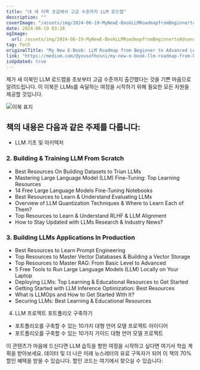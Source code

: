 ```yaml
---
title: "내 새 이북 초급에서 고급 수준까지 LLM 로드맵"
description: ""
coverImage: "/assets/img/2024-06-19-MyNewE-BookLLMRoadmapfromBeginnertoAdvancedLevel_0.png"
date: 2024-06-19 03:28
ogImage:
  url: /assets/img/2024-06-19-MyNewE-BookLLMRoadmapfromBeginnertoAdvancedLevel_0.png
tag: Tech
originalTitle: "My New E-Book: LLM Roadmap from Beginner to Advanced Level"
link: "https://medium.com/@yousefhosni/my-new-e-book-llm-roadmap-from-beginner-to-advanced-level-289d0f61ac3b"
isUpdated: true
---
```


제가 새 이북인 LLM 로드맵을 초보부터 고급 수준까지 출간했다는 것을 기쁜 마음으로 알려드립니다. 이 이북은 LLMs를 숙달하는 여정을 시작하기 위해 필요한 모든 자원을 제공할 것입니다.

![이북 표지](/assets/img/2024-06-19-MyNewE-BookLLMRoadmapfromBeginnertoAdvancedLevel_0.png)

## 책의 내용은 다음과 같은 주제를 다룹니다:

- LLM 기초 및 아키텍처

<!-- cozy-coder - 수평 -->

<ins class="adsbygoogle"
     style="display:block"
     data-ad-client="ca-pub-4877378276818686"
     data-ad-slot="1107185301"
     data-ad-format="auto"
     data-full-width-responsive="true"></ins>

<script>
     (adsbygoogle = window.adsbygoogle || []).push({});
</script>

### 2. Building & Training LLM From Scratch

- Best Resources On Building Datasets to Trian LLMs
- Mastering Large Language Model (LLM) Fine-Tuning: Top Learning Resources
- 14 Free Large Language Models Fine-Tuning Notebooks
- Best Resources to Learn & Understand Evaluating LLMs
- Overview of LLM Quantization Techniques & Where to Learn Each of Them?
- Top Resources to Learn & Understand RLHF & LLM Alignment
- How to Stay Updated with LLMs Research & Industry News?

### 3. Building LLMs Applications In Production

- Best Resources to Learn Prompt Engineering
- Top Resources to Master Vector Databases & Building a Vector Storage
- Top Resources to Master RAG: From Basic Level to Advanced
- 5 Free Tools to Run Large Language Models (LLM) Locally on Your Laptop
- Deploying LLMs: Top Learning & Educational Resources to Get Started
- Getting Started with LLM Inference Optimization: Best Resources
- What is LLMOps and How to Get Started With It?
- Securing LLMs: Best Learning & Educational Resources

<!-- cozy-coder - 수평 -->

<ins class="adsbygoogle"
     style="display:block"
     data-ad-client="ca-pub-4877378276818686"
     data-ad-slot="1107185301"
     data-ad-format="auto"
     data-full-width-responsive="true"></ins>

<script>
     (adsbygoogle = window.adsbygoogle || []).push({});
</script>

4. LLM 프로젝트 포트폴리오 구축하기

- 포트폴리오를 구축할 수 있는 10가지 대형 언어 모델 프로젝트 아이디어
- 포트폴리오를 구축할 수 있는 10가지 가이드 대형 언어 모델 프로젝트

이 콘텐츠가 마음에 드신다면 LLM 습득을 향한 여정을 시작하고 싶다면 여기서 학습 계획을 받아보세요. 데이터 및 더 나은 미래 뉴스레터의 유료 구독자가 되어 이 책의 70% 할인 혜택을 받을 수 있습니다. 할인 코드는 여기에서 찾으실 수 있습니다:
